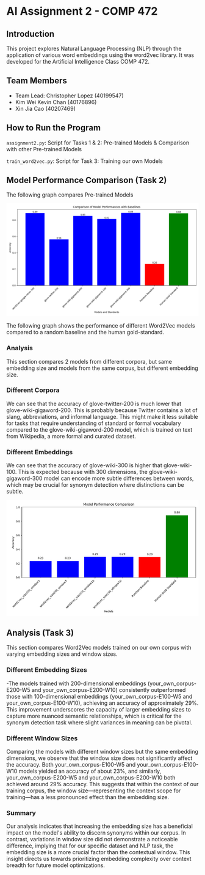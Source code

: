# AI Assignment 2 - COMP 472

## Introduction
This project explores Natural Language Processing (NLP) through the application of various word embeddings using the word2vec library. It was developed for the Artificial Intelligence Class COMP 472.

## Team Members
- Team Lead: Christopher Lopez (40199547)
- Kim Wei Kevin Chan (40176896)
- Xin Jia Cao (40207469)

## How to Run the Program
`assignment2.py`: Script for Tasks 1 & 2: Pre-trained Models & Comparison with other Pre-trained Models

`train_word2vec.py`: Script for Task 3: Training our own Models

## Model Performance Comparison (Task 2)

The following graph compares Pre-trained Models

![Model Comparison Graph](model_performance_comparison1.png)

The following graph shows the performance of different Word2Vec models compared to a random baseline and the human gold-standard.

### Analysis

This section compares 2 models from different corpora, but same embedding size and  models from the same corpus, but different embedding size.

### Different Corpora
We can see that the accuracy of glove-twitter-200 is much lower that glove-wiki-gigaword-200. This is probably because Twitter contains a lot of slang, abbreviations, and informal language. This might make it less suitable for tasks that require understanding of standard or formal vocabulary compared to the glove-wiki-gigaword-200 model, which is trained on text from Wikipedia, a more formal and curated dataset.

### Different Embeddings
We can see that the accuracy of glove-wiki-300 is higher that glove-wiki-100. This is expected because with 300 dimensions, the glove-wiki-gigaword-300 model can encode more subtle differences between words, which may be crucial for synonym detection where distinctions can be subtle.



![Model Comparison Graph](model_comparison.png)

## Analysis (Task 3)

This section compares Word2Vec models trained on our own corpus with varying embedding sizes and window sizes.


### Different Embedding Sizes
-The models trained with 200-dimensional embeddings (your_own_corpus-E200-W5 and your_own_corpus-E200-W10) consistently outperformed those with 100-dimensional embeddings (your_own_corpus-E100-W5 and your_own_corpus-E100-W10), achieving an accuracy of approximately 29%. This improvement underscores the capacity of larger embedding sizes to capture more nuanced semantic relationships, which is critical for the synonym detection task where slight variances in meaning can be pivotal.

### Different Window Sizes
Comparing the models with different window sizes but the same embedding dimensions, we observe that the window size does not significantly affect the accuracy. Both your_own_corpus-E100-W5 and your_own_corpus-E100-W10 models yielded an accuracy of about 23%, and similarly, your_own_corpus-E200-W5 and your_own_corpus-E200-W10 both achieved around 29% accuracy. This suggests that within the context of our training corpus, the window size—representing the context scope for training—has a less pronounced effect than the embedding size.

### Summary
Our analysis indicates that increasing the embedding size has a beneficial impact on the model's ability to discern synonyms within our corpus. In contrast, variations in window size did not demonstrate a noticeable difference, implying that for our specific dataset and NLP task, the embedding size is a more crucial factor than the contextual window. This insight directs us towards prioritizing embedding complexity over context breadth for future model optimizations.
